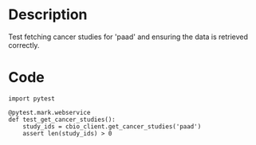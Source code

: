 # Description
Test fetching cancer studies for 'paad' and ensuring the data is retrieved correctly.

# Code
```
import pytest

@pytest.mark.webservice
def test_get_cancer_studies():
    study_ids = cbio_client.get_cancer_studies('paad')
    assert len(study_ids) > 0

```
